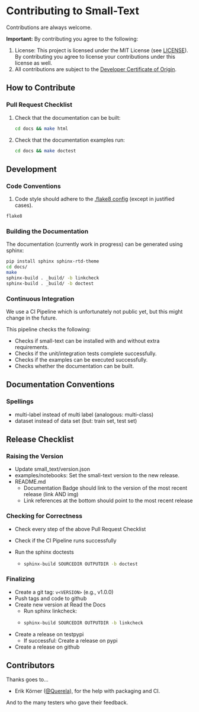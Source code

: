 # Contributing to Small-Text

Contributions are always welcome.

**Important:** By contributing you agree to the following:

1. License: This project is licensed under the MIT License (see [LICENSE](LICENSE)).
    By contributing you agree to license your contributions under this license as well.
2. All contributions are subject to the [Developer Certificate of Origin](DCO.md).

## How to Contribute

### Pull Request Checklist

1. Check that the documentation can be built:

    ```bash
    cd docs && make html
    ```

2. Check that the documentation examples run:
    
    ```bash
    cd docs && make doctest
    ```

## Development

### Code Conventions

1. Code style should adhere to the [.flake8 config](.flake8) (except in justified cases).

```bash
flake8
```

### Building the Documentation

The documentation (currently work in progress) can be generated using sphinx:

```bash
pip install sphinx sphinx-rtd-theme
cd docs/
make
sphinx-build . _build/ -b linkcheck
sphinx-build . _build/ -b doctest
```

### Continuous Integration

We use a CI Pipeline which is unfortunately not public yet, but this might change in the future.

This pipeline checks the following:
- Checks if small-text can be installed with and without extra requirements.
- Checks if the unit/integration tests complete successfully.
- Checks if the examples can be executed successfully.
- Checks whether the documentation can be built.

## Documentation Conventions

### Spellings

- multi-label instead of multi label (analogous: multi-class)
- dataset instead of data set (but: train set, test set)


## Release Checklist

### Raising the Version

- Update small_text/version.json
- examples/notebooks: Set the small-text version to the new release.
- README.md
  - Documentation Badge should link to the version of the most recent release (link AND img)
  - Link references at the bottom should point to the most recent release

### Checking for Correctness

- Check every step of the above Pull Request Checklist
- Check if the CI Pipeline runs successfully
- Run the sphinx doctests

  - ```bash
    sphinx-build SOURCEDIR OUTPUTDIR -b doctest
    ```

### Finalizing

- Create a git tag: `v<VERSION>` (e.g., v1.0.0)
- Push tags and code to github
- Create new version at Read the Docs
  - Run sphinx linkcheck:
  - ```bash
    sphinx-build SOURCEDIR OUTPUTDIR -b linkcheck
    ```
- Create a release on testpypi
  - If successful: Create a release on pypi
- Create a release on github

## Contributors

Thanks goes to...

- Erik Körner ([@Querela](https://github.com/querela)), for the help with packaging and CI.

And to the many testers who gave their feedback.
